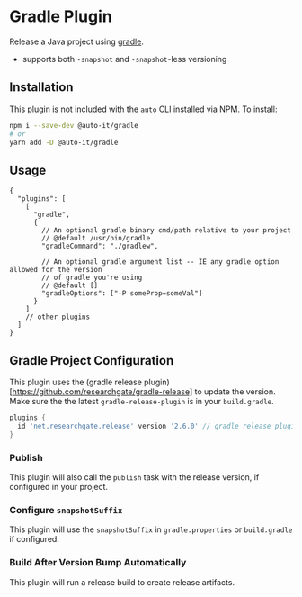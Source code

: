 # Gradle Plugin

Release a Java project using [gradle](https://gradle.org/).

- supports both `-snapshot` and `-snapshot`-less versioning

## Installation

This plugin is not included with the `auto` CLI installed via NPM. To install:

```sh
npm i --save-dev @auto-it/gradle
# or
yarn add -D @auto-it/gradle
```

## Usage

```jsonc
{
  "plugins": [
    [
      "gradle",
      {
        // An optional gradle binary cmd/path relative to your project
        // @default /usr/bin/gradle
        "gradleCommand": "./gradlew",

        // An optional gradle argument list -- IE any gradle option allowed for the version
        // of gradle you're using
        // @default []
        "gradleOptions": ["-P someProp=someVal"]
      }
    ]
    // other plugins
  ]
}
```

## Gradle Project Configuration

This plugin uses the (gradle release plugin)[https://github.com/researchgate/gradle-release] to update the version. Make sure the the latest `gradle-release-plugin` is in your `build.gradle`.

```groovy
plugins {
  id 'net.researchgate.release' version '2.6.0' // gradle release plugin
}
```

### Publish

This plugin will also call the `publish` task with the release version, if configured in your project.

### Configure `snapshotSuffix`

This plugin will use the `snapshotSuffix` in `gradle.properties` or `build.gradle` if configured.

### Build After Version Bump Automatically

This plugin will run a release build to create release artifacts.
